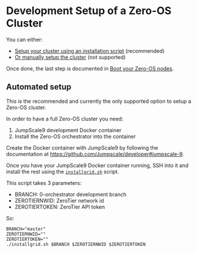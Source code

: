 # Development Setup of a Zero-OS Cluster

You can either:
- [Setup your cluster using an installation script](#automated-setup) (recommended)
- [Or manually setup the cluster](#manual-setup) (not supported)

Once done, the last step is documented in [Boot your Zero-OS nodes](#boot-nodes).

## Automated setup

This is the recommended and currently the only supported option to setup a Zero-OS cluster.

In order to have a full Zero-OS cluster you need:
1. JumpScale9 development Docker container
2. Install the Zero-OS orchestrator into the container

Create the Docker container with JumpScale9 by following the documentation at https://github.com/Jumpscale/developer#jumpscale-9.

Once you have your JumpScale9 Docker container running, SSH into it and install the rest using the [`installgrid.sh`](../../scripts/installgrid.sh) script.

This script takes 3 parameters:
- BRANCH: 0-orchestrator development branch
- ZEROTIERNWID: ZeroTier network id
- ZEROTIERTOKEN: ZeroTier API token

So:
```
BRANCH="master"
ZEROTIERNWID=""
ZEROTIERTOKEN=""
./installgrid.sh $BRANCH $ZEROTIERNWID $ZEROTIERTOKEN
```
